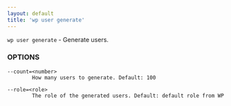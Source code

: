 ```yaml
---
layout: default
title: 'wp user generate'
---
```


`wp user generate` - Generate users.

### OPTIONS

	--count=<number>
			How many users to generate. Default: 100

	--role=<role>
			The role of the generated users. Default: default role from WP


